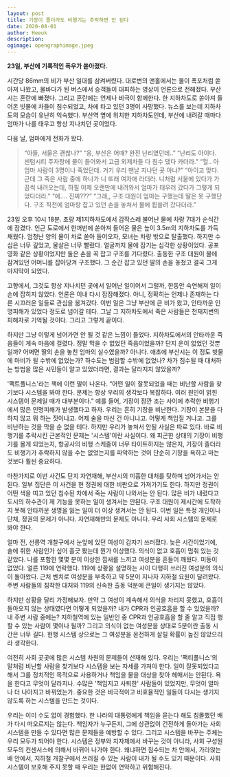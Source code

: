 ```yaml
---
layout: post
title: 기장이 졸더라도 비행기는 추락하면 안 된다
date: 2020-08-01
author: Heeuk
description:
ogimage: opengraphimage.jpeg
---
```


**23일, 부산에 기록적인 폭우가 쏟아졌다.**

시간당 86mm의 비가 부산 일대를 삼켜버렸다. 대로변의 맨홀에서는 물이 폭포처럼 쏟아져 나왔고, 물바다가 된 버스에서 승객들이 대피하는 영상이 언론으로 전해졌다. 부산시는 혼란에 빠졌다. 그리고 혼란에는 언제나 비극이 함께한다. 한 지하차도로 쏟아져 들어온 빗물에 차들이 침수되었고, 차에 타고 있던 3명이 사망했다. 뉴스를 보는데 지하차도의 모습이 유난히 익숙했다. 부산역 옆에 위치한 지하차도인데, 부산에 내려갈 때마다 엄마가 나를 태우고 항상 지나치던 곳이었다.

다음 날, 엄마에게 전화가 왔다.

> “아들, 서울은 괜찮나?”
> “응, 부산은 어때? 완전 난리였던데..”
> “난리도 아이다. 센텀시티 주자창에 물이 들어와서 고급 외제차들 다 침수 댔다 카더라.”
> “헐.. 아 엄마 사람이 3명이나 죽었던데. 거기 우리 맨날 지나던 곳 아냐?”
> “아이고 맞다. 근데 그 죽은 사람 중에 하나가 니 또래 여자애 라더라. 니처럼 서울에 있다가 가끔씩 내려오는데, 하필 어제 오랜만에 내려와서 엄마가 태우러 갔다가 그렇게 되었다더라.”
> “에…. 진짜???”
> “그래,, 구조 대원이 엄마는 구했는데 딸은 못 구했단다. 구조 직전에 엄마랑 잡고 있던 손을 놓쳐서 물에 휩쓸려 갔다더라.”

23일 오후 10시 18분. 초량 제1지하차도에서 갑작스레 불어난 물에 차량 7대가 순식간에 잠겼다. 인근 도로에서 한꺼번에 쏟아져 들어온 물은 높이 3.5m의 지하차도를 가득 채웠다. 엄청난 양의 물이 차로 쏟아 들어오자, 모녀는 차량 밖으로 탈출했다. 하지만 수심은 너무 깊었고, 물살은 너무 빨랐다. 얼굴까지 물에 잠기는 심각한 상황이었다. 공포영화 같은 상황이었지만 둘은 손을 꼭 잡고 구조를 기다렸다. 출동한 구조 대원이 물에 잠겨있던 어머니를 잡아당겨 구조했다. 그 순간 잡고 있던 딸의 손을 놓쳤고 결국 그게 마지막이 되었다.

고향에서, 그것도 항상 지나치던 곳에서 일어난 일이어서 그럴까, 한동안 숙연해져 일이 손에 잡히지 않았다. 언론은 이내 다시 잠잠해졌다. 아니, 정확히는 언제나 존재하는 다른 시끄러운 일들로 관심을 옮겨갔다. 이번 일은 그냥 부산에 큰 비가 왔고, 안타까운 인명피해가 있었다 정도로 넘어갈 테다. 그날 그 지하차도에서 죽은 사람들은 천재지변의 피해자로 기억될 것이다. 그리고 그렇게 끝이다.

하지만 그냥 이렇게 넘어가면 안 될 것 같은 느낌이 들었다. 지하차도에서의 안타까운 죽음들이 계속 마음에 걸렸다. 정말 막을 수 없었던 죽음이었을까? 단지 운이 없었던 것뿐일까? 어쩌면 딸의 손을 놓친 엄마의 실수였을까? 아니다. 애초에 부산시는 이 정도 빗물에 마비가 될 수밖에 없었는가? 하수도는 범람할 수밖에 없었나? 차가 침수될 때 대처하는 방법을 많은 시민들이 알고 있었더라면, 결과는 달라지지 않았을까?

'팩트풀니스'라는 책에 이런 말이 나온다. “어떤 일이 잘못되었을 때는 비난할 사람을 찾기보다 시스템을 봐야 한다. 문제는 항상 우리의 생각보다 복잡하다. 여러 원인이 얽힌 시스템이 문제일 때가 대부분이다.” 예를 들어, 기장이 잠깐 조는 사이에 추락한 비행기에서 많은 인명피해가 발생했다고 하자. 우리는 흔히 기장을 비난한다. 기장이 본분을 다하지 않고 뭐 하는 짓이냐고. 어제 술을 마신 건 아니냐고. 어떻게 책임질 거냐고. 그를 비난하는 것을 막을 순 없을 테다. 하지만 우리가 놓쳐서 안될 사실은 따로 있다. 바로 비행기를 추락시킨 근본적인 문제는 '시스템'이란 사실이다. 왜 피곤한 상태의 기장이 비행기를 몰게 되었는지, 항공사의 비행 스케줄이 너무 타이트하지는 않은지, 기장이 졸더라도 비행기가 추락하지 않을 수는 없었는지를 파악하는 것이 단순히 기장을 욕하고 마는 것보다 훨씬 중요하다.

마찬가지로 이번 사건도 단지 자연재해, 부산시의 미흡한 대처를 탓하며 넘어가서는 안된다. 일부 집단은 이 사건을 현 정권에 대한 비판으로 가져가기도 한다. 하지만 정권이 어떤 색을 띠고 있던 침수된 차에서 죽는 사람이 나와서는 안 된다. 많은 비가 내렸다고 도시의 하수관이 제 기능을 못하는 일이 생겨서는 안된다. 구조 대원이 제시간에 도착하지 못해 안타까운 생명을 잃는 일이 더 이상 생겨서는 안 된다. 이번 일은 특정 개인이나 단체, 정권의 문제가 아니다. 자연재해만의 문제도 아니다. 우리 사회 시스템의 문제로 봐야 한다.

얼마 전, 선릉역 개찰구에서 눈앞에 있던 여성이 갑자기 쓰러졌다. 늦은 시간이었기에, 술에 취한 사람인가 싶어 흘긋 봤는데 뭔가 이상했다. 의식이 없고 호흡이 멈춰 있는 것 같았다. 나를 포함한 몇몇 분이 이상한 낌새를 느끼고 여성분을 흔들어 깨웠다. 미동이 없었다. 얼른 119에 연락했다. 119에 상황을 설명하는 사이 다행히 쓰러진 여성분의 의식이 돌아왔다. 근처 벤치로 여성분을 부축하고 약 5분이 지나자 지하철 요원이 달려왔다. 주변 사람들의 침착한 대처와 119의 신속한 출동 덕분에 큰일이 생기지는 않았다.

하지만 상황을 달리 가정해보자. 만약 그 여성이 계속해서 의식을 차리지 못했고, 호흡이 돌아오지 않는 상태였다면 어떻게 되었을까? 내가 CPR과 인공호흡을 할 수 있었을까? 내 주변 사람 중에는? 지하철역에 있는 일반인 중 CPR과 인공호흡을 할 줄 알고 직접 행할 수 있는 사람이 몇이나 될까? 그리고 의식이 없는 여성분을 상대로 5분이란 출동 시간은 너무 길다. 현행 시스템 상으로는 그 여성분을 온전하게 살릴 확률이 높진 않았으리라 생각한다.

여전히 사회 곳곳에 많은 시스템 차원의 문제들이 산재해 있다. 우리는 '팩티풀니스'의 말처럼 비난할 사람을 찾기보다 시스템을 보는 자세를 가져야 한다. 일이 잘못되었다고 해서 그를 정치적인 목적으로 사용하거나 책임을 물을 대상을 찾아 헤매서는 안된다. 욕을 한다고 무엇이 달라지나. 수많은 '책임지고 사퇴한' 사람들이 있었지만, 무엇이 얼마나 더 나아지고 바뀌었는가. 중요한 것은 비극적이고 비효율적인 일들이 다시는 생기지 않도록 하는 시스템을 만드는 것이다.

우리는 이미 수도 없이 경험했다. 한 나라의 대통령에게 책임을 묻는다 해도 침몰했던 배가 다시 떠오르지는 않는다. 책임자가 누구든지, 그에 상관없이 건전하게 돌아가는 사회시스템을 만들 수 있다면 많은 문제들을 예방할 수 있다. 그리고 시스템을 바꾸는 주체는 우리 모두가 되어야 한다. 시스템은 정부와 지자체에서 바꾸는 것이 아니라, 사회 구성원 모두의 컨센서스에 의해서 바뀌어 나가야 한다. 왜냐하면 침수되는 차 안에서, 가라앉는 배 안에서, 지하철 개찰구에서 쓰러질 수 있는 사람이 내가 될 수도 있기 때문이다. 사회시스템이 보호해 주지 못할 때 우리는 한없이 연약하고 위험해진다.
